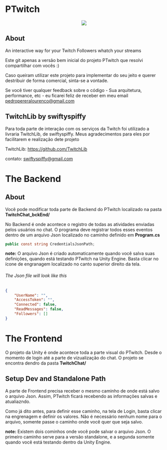# PTwitch

<p align="center"> 
<img src="https://media.giphy.com/media/SWv4iUzXhV1nC9edp7/giphy.gif" style="max-height: 300px;">
</p>

## About

An interactive way for your Twitch Followers whatch your streams

Este git apenas a versão bem inicial do projeto PTwitch que resolvi compartilhar com vocês :)

Caso queiram utilizar este projeto para implementar do seu jeito e querer destribuir de forma comercial, sinta-se a vontade.

Se você tiver qualquer feedback sobre o código - Sua arquitetura, performance, etc - eu ficarei feliz de receber em meu email pedropereralourenco@gmail.com

## TwitchLib by swiftyspiffy

Para toda parte de interação com os serviços da Twitch foi utilizado a livraria TwitchLib, de swiftyspiffy. Meus agradecimentos para eles por facilitarem e realização dete projeto

TwitchLib:  https://github.com/TwitchLib

contato: swiftyspiffy@gmail.com

# The Backend 

## About

Você pode modificar toda parte de Backend do PTwitch localizado na pasta **TwitchChat_bckEnd/**

No Backend é onde acontece o registro de todas as atividades enviadas pelos usuários no chat. O programa deve registrar todos esses eventos dentro de um arquivo Json localizado no caminho definido em **Program.cs**

````csharp
public const string CredentialsJsonPath;
````

**note:** O arquivo Json é criado automaticamente quando você salva suas definições, quando está testando PTwitch na Unity Engine. Basta clicar no ícone de engranagem localizado no canto superior direito da tela.

###### The Json file will look like this
```json
{
    "UserName": "",
    "AccessToken": "",
    "Connected": false,
    "ReadMessages": false,
    "Followers": []
}
````

# The Frontend 

O projeto da Unity é onde acontece toda a parte visual do PTwitch. Desde o momento de login até a parte de vizualização do chat.
O projeto se encontra dendro da pasta **TwitchChat/**

## Setup Dev and Standalone Path 

A parte de Frontend precisa receber o mesmo caminho de onde está salvo o arquivo Json. Assim, PTwitch ficará recebendo as informações salvas e atualiazndo.

Como já dito antes, para definir esse caminho, na tela de Login, basta clicar na engrenagem e definir os valores. Não é necessário nenhum nome para o arquivo, somente passe o caminho onde você quer que seja salvo.

**note:** Existem dois cominhos onde você pode salvar o arquivo Json. O primeiro caminho serve para a versão standalone, e a segunda somente quando você está testando dentro da Unity Engine.
